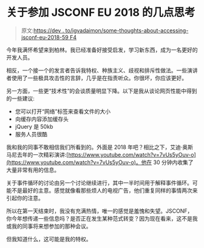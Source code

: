 # 关于参加 JSCONF EU 2018 的几点思考

> 原文:[https://dev . to/igvadaimon/some-thoughts-about-accessing-jsconf-eu-2018-59 F4](https://dev.to/igvadaimon/some-thoughts-about-attending-jsconf-eu-2018-59f4)

今年我满怀希望来到柏林。我已经准备好接受启发，学习新东西，成为一名更好的开发人员。

相反，一个接一个的发言者告诉我特权、种族主义、歧视和排斥性做法。一些演讲者使用了一些极具攻击性的言辞，几乎是在指责听众。你很坏，你应该更好。

另一方面，一些更“技术性”的会谈质量明显下降。以下是我从谈论网页性能中得到的一些建议:

*   您可以打开“网络”标签来查看文件的大小
*   向缓存内容添加缓存头
*   jQuery 是 50kb
*   服务人员很酷

我和我的同事不敢相信我们所看到的。外面是 2018 年吧？相比之下，艾迪·奥斯马尼去年的一次精彩演讲:[https://www.youtube.com/watch?v=7vUs5yOuv-o](https://www.youtube.com/watch?v=7vUs5yOuv-o)。他在 30 分钟内收集了大量非常有用的信息。

关于事件循环的讨论由另一个讨论继续进行，其中一半时间用于解释事件循环。可能不是最好的主意。感觉就像看那些烦人的电视广告，他们重复同样的事情两次来引起你的注意。

所以在第一天结束时，我没有充满热情，唯一的感觉是羞愧和失望。JSCONF，你今年想传递一些信息吗？是否正在发生某种范式转变？因为现在看来，这不是我或我的同事将来想参加的那种会议。

但我知道什么，这可能是我的特权。